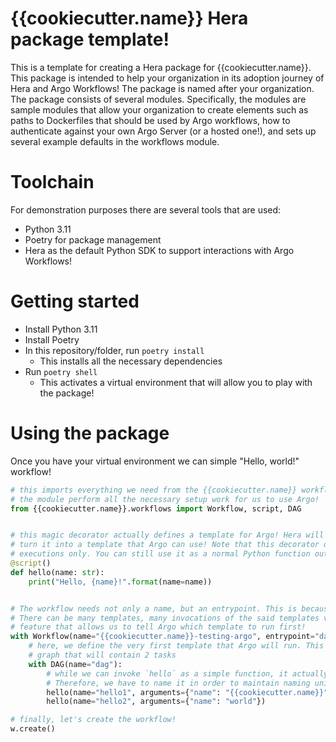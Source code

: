 # {{cookiecutter.name}} Hera package template!

This is a template for creating a Hera package for {{cookiecutter.name}}. This package is intended to help your
organization in its adoption journey of Hera and Argo Workflows! The package is named after your organization. The
package consists of several modules. Specifically, the modules are sample modules that allow your organization to
create elements such as paths to Dockerfiles that should be used by Argo workflows, how to authenticate against your
own Argo Server (or a hosted one!), and sets up several example defaults in the workflows module.

# Toolchain

For demonstration purposes there are several tools that are used:

- Python 3.11
- Poetry for package management
- Hera as the default Python SDK to support interactions with Argo Workflows!

# Getting started

- Install Python 3.11
- Install Poetry
- In this repository/folder, run `poetry install`
    - This installs all the necessary dependencies
- Run `poetry shell`
    - This activates a virtual environment that will allow you to play with the package!

# Using the package

Once you have your virtual environment we can simple "Hello, world!" workflow!

```python
# this imports everything we need from the {{cookiecutter.name}} workflows module. This import will make
# the module perform all the necessary setup work for us to use Argo!
from {{cookiecutter.name}}.workflows import Workflow, script, DAG


# this magic decorator actually defines a template for Argo! Hera will take this function upon its invocation and
# turn it into a template that Argo can use! Note that this decorator does not limit your function to remote 
# executions only. You can still use it as a normal Python function outside of a workflow/dag/steps context!
@script()
def hello(name: str):
    print("Hello, {name}!".format(name=name))


# The workflow needs not only a name, but an entrypoint. This is because the workflow can contain many, many elements!
# There can be many templates, many invocations of the said templates via tasks, steps, etc. The entrypoint is the 
# feature that allows us to tell Argo which template to run first!
with Workflow(name="{{cookiecutter.name}}-testing-argo", entrypoint="dag") as w:
    # here, we define the very first template that Argo will run. This template is a DAG, which is a directed acyclic
    # graph that will contain 2 tasks
    with DAG(name="dag"):
        # while we can invoke `hello` as a simple function, it actually gets automatically turned into a `Task` here!
        # Therefore, we have to name it in order to maintain naming uniqueness in Argo!
        hello(name="hello1", arguments={"name": "{{cookiecutter.name}}"})
        hello(name="hello2", arguments={"name": "world"})

# finally, let's create the workflow!
w.create()
```

